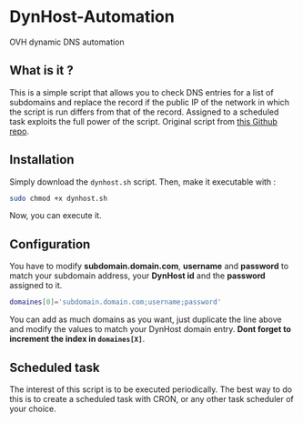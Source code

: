 # DynHost-Automation
OVH dynamic DNS automation

## What is it ?

This is a simple script that allows you to check DNS entries for a list of subdomains and replace the record if the public IP of the network in which the script is run differs from that of the record. Assigned to a scheduled task exploits the full power of the script. Original script from [this Github repo](https://github.com/yjajkiew/dynhost-ovh).

## Installation

Simply download the `dynhost.sh` script. Then, make it executable with : 

```bash
sudo chmod +x dynhost.sh
```
Now, you can execute it.

## Configuration

You have to modify **subdomain.domain.com**, **username** and **password** to match your subdomain address, your __DynHost id__ and the __password__ assigned to it. 
```bash
domaines[0]='subdomain.domain.com;username;password'
```
You can add as much domains as you want, just duplicate the line above and modify the values to match your DynHost domain entry. **Dont forget to increment the index in `domaines[X]`**.

## Scheduled task

The interest of this script is to be executed periodically. The best way to do this is to create a scheduled task with CRON, or any other task scheduler of your choice.
